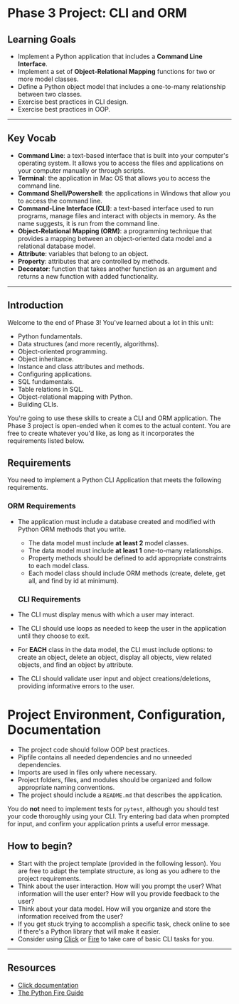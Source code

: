 # Phase 3 Project: CLI and ORM

## Learning Goals

- Implement a Python application that includes a **Command Line Interface**.
- Implement a set of **Object-Relational Mapping** functions for two or more
  model classes.
- Define a Python object model that includes a one-to-many relationship between
  two classes.
- Exercise best practices in CLI design.
- Exercise best practices in OOP.

---

## Key Vocab

- **Command Line**: a text-based interface that is built into your computer's
  operating system. It allows you to access the files and applications on your
  computer manually or through scripts.
- **Terminal**: the application in Mac OS that allows you to access the command
  line.
- **Command Shell/Powershell**: the applications in Windows that allow you to
  access the command line.
- **Command-Line Interface (CLI)**: a text-based interface used to run programs,
  manage files and interact with objects in memory. As the name suggests, it is
  run from the command line.
- **Object-Relational Mapping (ORM)**: a programming technique that provides a
  mapping between an object-oriented data model and a relational database model.
- **Attribute**: variables that belong to an object.
- **Property**: attributes that are controlled by methods.
- **Decorator**: function that takes another function as an argument and returns
  a new function with added functionality.

---

## Introduction

Welcome to the end of Phase 3! You've learned about a lot in this unit:

- Python fundamentals.
- Data structures (and more recently, algorithms).
- Object-oriented programming.
- Object inheritance.
- Instance and class attributes and methods.
- Configuring applications.
- SQL fundamentals.
- Table relations in SQL.
- Object-relational mapping with Python.
- Building CLIs.

You're going to use these skills to create a CLI and ORM application. The Phase
3 project is open-ended when it comes to the actual content. You are free to
create whatever you'd like, as long as it incorporates the requirements listed
below.

## Requirements

You need to implement a Python CLI Application that meets the following
requirements.

### ORM Requirements

- The application must include a database created and modified with Python ORM
  methods that you write.

  - The data model must include **at least 2** model classes.
  - The data model must include **at least 1** one-to-many relationships.
  - Property methods should be defined to add appropriate constraints to each
    model class.
  - Each model class should include ORM methods (create, delete, get all, and
    find by id at minimum).

  ### CLI Requirements

- The CLI must display menus with which a user may interact.
- The CLI should use loops as needed to keep the user in the application until
  they choose to exit.
- For **EACH** class in the data model, the CLI must include options: to create
  an object, delete an object, display all objects, view related objects, and
  find an object by attribute.
- The CLI should validate user input and object creations/deletions, providing
  informative errors to the user.

# Project Environment, Configuration, Documentation

- The project code should follow OOP best practices.
- Pipfile contains all needed dependencies and no unneeded dependencies.
- Imports are used in files only where necessary.
- Project folders, files, and modules should be organized and follow appropriate
  naming conventions.
- The project should include a `README.md` that describes the application.

You do **not** need to implement tests for `pytest`, although you should test
your code thoroughly using your CLI. Try entering bad data when prompted for
input, and confirm your application prints a useful error message.

## How to begin?

- Start with the project template (provided in the following lesson). You are
  free to adapt the template structure, as long as you adhere to the project
  requirements.
- Think about the user interaction. How will you prompt the user? What
  information will the user enter? How will you provide feedback to the user?
- Think about your data model. How will you organize and store the information
  received from the user?
- If you get stuck trying to accomplish a specific task, check online to see if
  there's a Python library that will make it easier.
- Consider using [Click][click] or [Fire][fire] to take care of basic CLI tasks
  for you.

---

## Resources

- [Click documentation][click]
- [The Python Fire Guide][fire]

[click]: https://click.palletsprojects.com/en/8.1.x/
[fire]: https://google.github.io/python-fire/guide/

